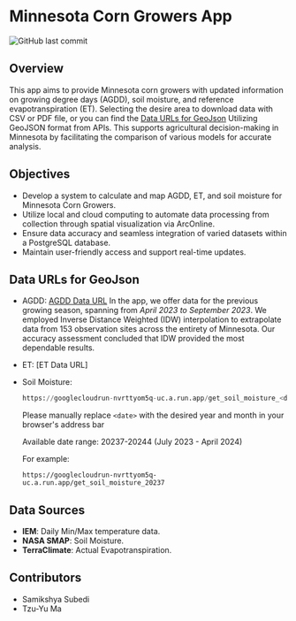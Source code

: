 # Minnesota Corn Growers App
![GitHub last commit](https://img.shields.io/github/last-commit/TzuYuMa/Corn?style=for-the-badge)

## Overview  
This app aims to provide Minnesota corn growers with updated information on growing degree days (AGDD), soil moisture, and reference evapotranspiration (ET). Selecting the desire area to download data with CSV or PDF file, or you can find the [Data URLs for GeoJson](#data-urls-for-geojson) Utilizing GeoJSON format from APIs. This supports agricultural decision-making in Minnesota by facilitating the comparison of various models for accurate analysis.

## Objectives  
- Develop a system to calculate and map AGDD, ET, and soil moisture for Minnesota Corn Growers.
- Utilize local and cloud computing to automate data processing from collection through spatial visualization via ArcOnline.
- Ensure data accuracy and seamless integration of varied datasets within a PostgreSQL database.
- Maintain user-friendly access and support real-time updates.

## Data URLs for GeoJson
- AGDD: [AGDD Data URL](https://googlecloudrun-nvrttyom5q-uc.a.run.app/get_agdd_idw)
  In the app, we offer data for the previous growing season, spanning from *April 2023 to September 2023*. We employed Inverse Distance Weighted (IDW) interpolation to extrapolate data from 153 observation sites across the entirety of Minnesota. Our accuracy assessment concluded that IDW provided the most dependable results.
- ET: [ET Data URL]
- Soil Moisture:
  ```python
  https://googlecloudrun-nvrttyom5q-uc.a.run.app/get_soil_moisture_<date>
  ```
  Please manually replace `<date>` with the desired year and month in your browser's address bar


  Available date range: 20237-20244 (July 2023 - April 2024)

  For example:
  
  ```plaintext
  https://googlecloudrun-nvrttyom5q-uc.a.run.app/get_soil_moisture_20237
## Data Sources 
- **IEM**: Daily Min/Max temperature data.
- **NASA SMAP**: Soil Moisture.
- **TerraClimate**: Actual Evapotranspiration.
  
## Contributors 
- Samikshya Subedi
- Tzu-Yu Ma  

